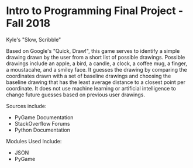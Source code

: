 # Intro to Programming Final Project - Fall 2018

Kyle's "Slow, Scribble"

Based on Google's "Quick, Draw!", this game serves to identify a
simple drawing drawn by the user from a short list of possible
drawings. Possible drawings include an apple, a bird, a candle,
a clock, a coffee mug, a finger, a moustacahe, and a smiley face.
It guesses the drawing by comparing the coordinates drawn with a
set of baseline drawings and choosing the baseline drawing that
has the least average distance to a closest point per coordinate.
It does not use machine learning or artificial intelligence to
change future guesses based on previous user drawings.

Sources include:
* PyGame Documentation
* StackOverflow Forums
* Python Documentation

Modules Used Include:
* JSON
* PyGame